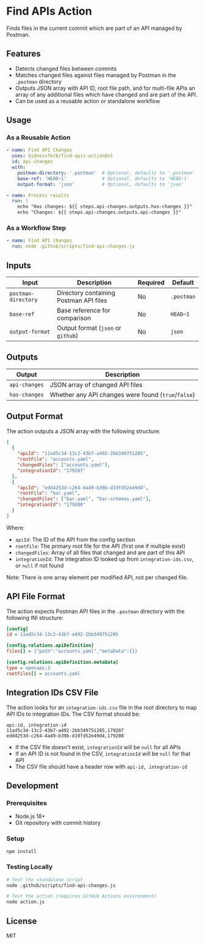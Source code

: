 # Find APIs Action

Finds files in the current commit which are part of an API managed by Postman.

## Features

- Detects changed files between commits
- Matches changed files against files managed by Postman in the `.postman` directory
- Outputs JSON array with API ID, root file path, and for multi-file APIs an array of any additional files which have changed and are part of the API.
- Can be used as a reusable action or standalone workflow

## Usage

### As a Reusable Action

```yaml
- name: Find API Changes
  uses: bidnessforb/find-apis-action@v1
  id: api-changes
  with:
    postman-directory: '.postman'  # Optional, defaults to '.postman'
    base-ref: 'HEAD~1'             # Optional, defaults to 'HEAD~1'
    output-format: 'json'          # Optional, defaults to 'json'

- name: Process results
  run: |
    echo "Has changes: ${{ steps.api-changes.outputs.has-changes }}"
    echo "Changes: ${{ steps.api-changes.outputs.api-changes }}"
```

### As a Workflow Step

```yaml
- name: Find API changes
  run: node .github/scripts/find-api-changes.js
```

## Inputs

| Input | Description | Required | Default |
|-------|-------------|----------|---------|
| `postman-directory` | Directory containing Postman API files | No | `.postman` |
| `base-ref` | Base reference for comparison | No | `HEAD~1` |
| `output-format` | Output format (`json` or `github`) | No | `json` |

## Outputs

| Output | Description |
|--------|-------------|
| `api-changes` | JSON array of changed API files |
| `has-changes` | Whether any API changes were found (`true`/`false`) |

## Output Format

The action outputs a JSON array with the following structure:

```json
[
  {
    "apiId": "11ad5c34-13c2-43b7-a492-2bb349751285",
    "rootFile": "accounts.yaml",
    "changedFiles": ["accounts.yaml"],
    "integrationId": "179207"
  },
  {
    "apiId": "edd4253d-c264-4a49-b39b-d19fd52e49d4",
    "rootFile": "bar.yaml",
    "changedFiles": ["bar.yaml", "bar-schemas.yaml"],
    "integrationId": "179208"
  }
]
```

Where:
- `apiId`: The ID of the API from the config section
- `rootFile`: The primary root file for the API (first one if multiple exist)
- `changedFiles`: Array of all files that changed and are part of this API
- `integrationId`: The integration ID looked up from `integration-ids.csv`, or `null` if not found

Note: There is one array element per modified API, not per changed file.

## API File Format

The action expects Postman API files in the `.postman` directory with the following INI structure:

```ini
[config]
id = 11ad5c34-13c2-43b7-a492-2bb349751285

[config.relations.apiDefinition]
files[] = {"path":"accounts.yaml","metaData":{}}

[config.relations.apiDefinition.metaData]
type = openapi:3
rootFiles[] = accounts.yaml
```

## Integration IDs CSV File

The action looks for an `integration-ids.csv` file in the root directory to map API IDs to integration IDs. The CSV format should be:

```csv
api-id, integration-id
11ad5c34-13c2-43b7-a492-2bb349751285,179207
edd4253d-c264-4a49-b39b-d19fd52e49d4,179208
```

- If the CSV file doesn't exist, `integrationId` will be `null` for all APIs
- If an API ID is not found in the CSV, `integrationId` will be `null` for that API
- The CSV file should have a header row with `api-id, integration-id`

## Development

### Prerequisites

- Node.js 18+
- Git repository with commit history

### Setup

```bash
npm install
```

### Testing Locally

```bash
# Test the standalone script
node .github/scripts/find-api-changes.js

# Test the action (requires GitHub Actions environment)
node action.js
```

## License

MIT

